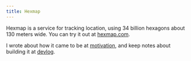 ```yaml
---
title: Hexmap
---
```


Hexmap is a service for tracking location, using 34 billion hexagons about 130 meters wide. You can try it out at [hexmap.com](https://hexmap.com/).

I wrote about how it came to be at [motivation](./motivation/), and keep notes about building it at [devlog](./devlog/).
